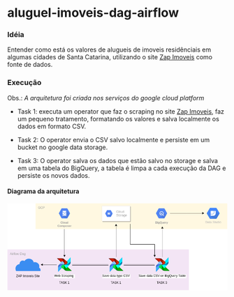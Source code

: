 # aluguel-imoveis-dag-airflow


### Idéia

Entender como está os valores de alugueis de imoveis residênciais em algumas cidades de Santa Catarina, utilizando o site [Zap Imoveis](https://www.zapimoveis.com.br/)
como fonte de dados.

### Execução

Obs.: *A arquitetura foi criada nos serviços do google cloud platform*

- Task 1: executa um operator que faz o scraping no site [Zap Imoveis](https://www.zapimoveis.com.br/), faz um pequeno tratamento, formatando os valores e salva localmente os dados em formato CSV.

- Task 2: O operator envia o CSV salvo localmente e persiste em um bucket no google data storage.

- Task 3: O operator salva os dados que estão salvo no storage e salva em uma tabela do BigQuery, a tabela é limpa a cada execução da DAG e persiste os novos dados.

#### Diagrama da arquitetura

![Flow diagram](https://github.com/anologicon/aluguel-imoveis-dag-airflow/blob/master/images/ELTflow.png)
